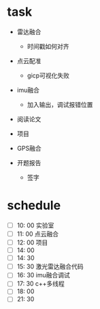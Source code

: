 # task

- 雷达融合
  - 时间戳如何对齐

- 点云配准
  - gicp可视化失败

- imu融合
  - 加入输出，调试报错位置
- 阅读论文
- 项目

- GPS融合
- 开题报告
  - 签字

# schedule

- [ ] 10: 00  实验室
- [ ] 11: 00  点云融合
- [ ] 12: 00  项目
- [ ] 14: 00 
- [ ] 14: 30 
- [ ] 15: 30 激光雷达融合代码
- [ ] 16: 30 imu融合调试
- [ ] 17: 30 c++多线程
- [ ] 18: 00 
- [ ] 21: 30
